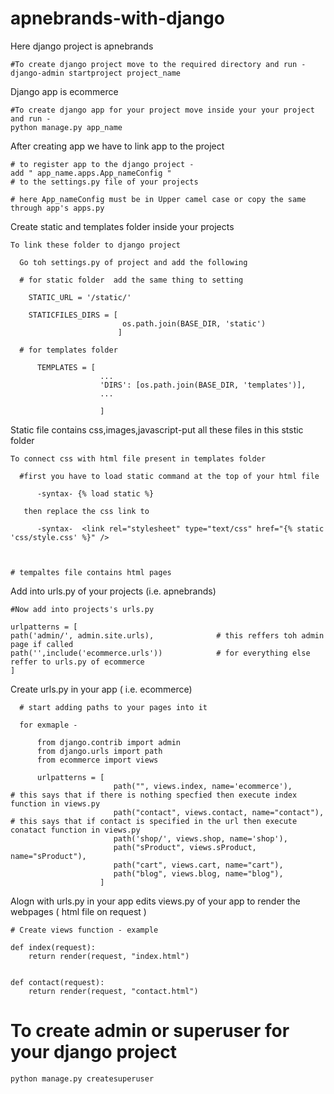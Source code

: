 # apnebrands-with-django

Here django project is apnebrands
  
    #To create django project move to the required directory and run - 
    django-admin startproject project_name
Django app is ecommerce

    #To create django app for your project move inside your your project and run -
    python manage.py app_name
    
After creating app we have to link app to the project
    
    # to register app to the django project - 
    add " app_name.apps.App_nameConfig "
    # to the settings.py file of your projects 
    
    # here App_nameConfig must be in Upper camel case or copy the same through app's apps.py
  
  
Create static and templates folder inside your projects

    To link these folder to django project 
    
      Go toh settings.py of project and add the following 
      
      # for static folder  add the same thing to setting
      
        STATIC_URL = '/static/'
        
        STATICFILES_DIRS = [
                             os.path.join(BASE_DIR, 'static')
                            ]
                            
      # for templates folder 
      
          TEMPLATES = [
                        ...
                        'DIRS': [os.path.join(BASE_DIR, 'templates')],
                        ...
                        
                        ]
      
          
    

Static file contains css,images,javascript-put all these files in this ststic folder
          
    To connect css with html file present in templates folder
  
      #first you have to load static command at the top of your html file 
      
          -syntax- {% load static %}
        
       then replace the css link to 
        
          -syntax-  <link rel="stylesheet" type="text/css" href="{% static 'css/style.css' %}" />



    # tempaltes file contains html pages 
  
  
  
Add into  urls.py of your projects (i.e. apnebrands)
    
    #Now add into projects's urls.py 
    
    urlpatterns = [
    path('admin/', admin.site.urls),              # this reffers toh admin page if called 
    path('',include('ecommerce.urls'))            # for everything else reffer to urls.py of ecommerce 
    ]
 
  
Create urls.py in your app ( i.e. ecommerce)
  
      # start adding paths to your pages into it 
      
      for exmaple -
          
          from django.contrib import admin
          from django.urls import path
          from ecommerce import views

          urlpatterns = [
                           path("", views.index, name='ecommerce'),                  # this says that if there is nothing specfied then execute index function in views.py
                           path("contact", views.contact, name="contact"),           # this says that if contact is specified in the url then execute conatact function in views.py
                           path('shop/', views.shop, name='shop'),
                           path("sProduct", views.sProduct, name="sProduct"),
                           path("cart", views.cart, name="cart"),
                           path("blog", views.blog, name="blog"),
                        ]
    
    
Alogn with urls.py in your app edits views.py of your app to render the webpages ( html file on request ) 

    # Create views function - example 
    
    def index(request):
        return render(request, "index.html")


    def contact(request):
        return render(request, "contact.html")
    
      
# To create admin or superuser for your django project

    python manage.py createsuperuser



